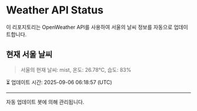 
# Weather API Status

이 리포지토리는 OpenWeather API를 사용하여 서울의 날씨 정보를 자동으로 업데이트합니다.

## 현재 서울 날씨
> 서울의 현재 날씨: mist, 온도: 26.78°C, 습도: 83%

⏳ 업데이트 시간: 2025-09-06 06:18:57 (UTC)

---
자동 업데이트 봇에 의해 관리됩니다.
